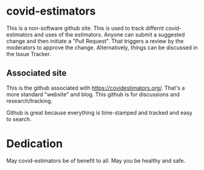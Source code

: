 # covid-estimators

This is a non-software github site. This is used to track differnt covid-estimators and uses of the estimators.
Anyone can submit a suggested change and then initiate a "Pull Request". That triggers a review by the moderators to approve the change.
Alternatively, things can be discussed in the Issue Tracker.

## Associated site
This is the github associated with https://covidestimators.org/. That's a more standard "website" and blog. This github is for discussions and research/tracking.

Github is great because everything is time-stamped and tracked and easy to search.


# Dedication
May covid-estimators be of benefit to all. May you be healthy and safe. 
